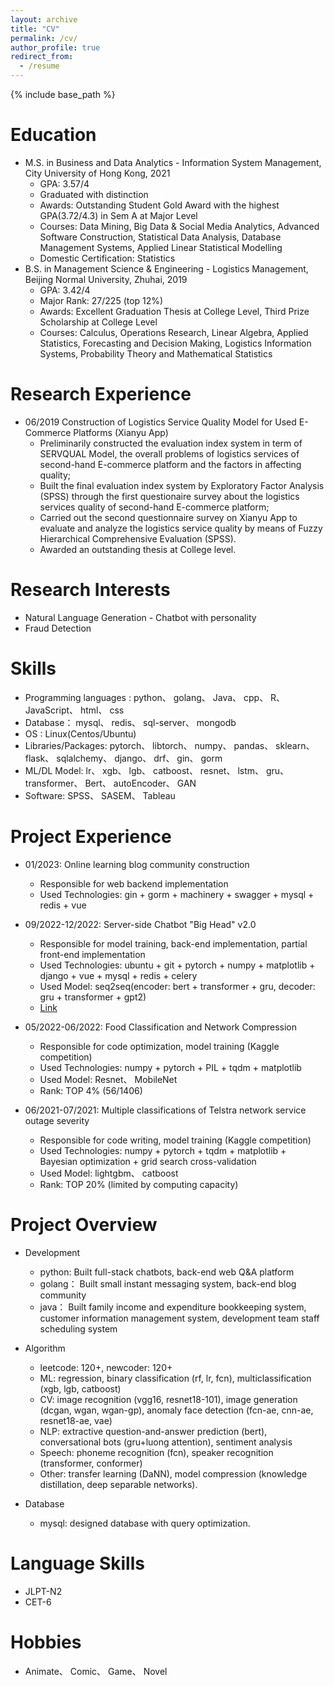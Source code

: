 ```yaml
---
layout: archive
title: "CV"
permalink: /cv/
author_profile: true
redirect_from:
  - /resume
---
```


{% include base_path %}

Education
======
* M.S. in Business and Data Analytics - Information System Management, City University of Hong Kong, 2021
  * GPA: 3.57/4
  * Graduated with distinction
  * Awards: Outstanding Student Gold Award with the highest GPA(3.72/4.3) in Sem A at Major Level
  * Courses: Data Mining, Big Data & Social Media Analytics, Advanced Software Construction, Statistical Data Analysis,
Database Management Systems, Applied Linear Statistical Modelling
  * Domestic Certification: Statistics
* B.S. in Management Science & Engineering - Logistics Management, Beijing Normal University, Zhuhai, 2019
  * GPA: 3.42/4 
  * Major Rank: 27/225 (top 12%)
  * Awards: Excellent Graduation Thesis at College Level, Third Prize Scholarship at College Level
  * Courses: Calculus, Operations Research, Linear Algebra, Applied Statistics, Forecasting and Decision Making, Logistics
Information Systems, Probability Theory and Mathematical Statistics 
<!-- * Ph.D in Version Control Theory, GitHub University, 2018 (expected) -->

Research Experience
======
* 06/2019 Construction of Logistics Service Quality Model for Used E-Commerce Platforms (Xianyu App)
  * Preliminarily constructed the evaluation index system in term of SERVQUAL Model, the overall problems of logistics
services of second-hand E-commerce platform and the factors in affecting quality;
  * Built the final evaluation index system by Exploratory Factor Analysis (SPSS) through the first questionaire survey
about the logistics services quality of second-hand E-commerce platform;
  * Carried out the second questionnaire survey on Xianyu App to evaluate and analyze the logistics service quality by
means of Fuzzy Hierarchical Comprehensive Evaluation (SPSS).
  * Awarded an outstanding thesis at College level. 

Research Interests
======
* Natural Language Generation - Chatbot with personality
* Fraud Detection

Skills
======
* Programming languages : python、 golang、 Java、 cpp、 R、 JavaScript、 html、 css
* Database： mysql、 redis、 sql-server、 mongodb
* OS : Linux(Centos/Ubuntu)
* Libraries/Packages: pytorch、 libtorch、 numpy、 pandas、 sklearn、 flask、 sqlalchemy、 django、 drf、 gin、 gorm
* ML/DL Model: lr、 xgb、 lgb、 catboost、 resnet、 lstm、 gru、 transformer、 Bert、 autoEncoder、 GAN
* Software: SPSS、 SASEM、 Tableau

Project Experience
======
* 01/2023: Online learning blog community construction
  * Responsible for web backend implementation 
  * Used Technologies: gin + gorm + machinery + swagger + mysql + redis + vue

* 09/2022-12/2022: Server-side Chatbot "Big Head" v2.0
  * Responsible for model training, back-end implementation, partial front-end implementation
  * Used Technologies: ubuntu + git + pytorch + numpy + matplotlib + django + vue + mysql + redis + celery
  * Used Model: seq2seq(encoder: bert + transformer + gru, decoder: gru + transformer + gpt2)
  * [Link](https://renatz.github.io/project/)
 
* 05/2022-06/2022: Food Classification and Network Compression
  * Responsible for code optimization, model training (Kaggle competition)
  * Used Technologies: numpy + pytorch + PIL + tqdm + matplotlib
  * Used Model: Resnet、 MobileNet
  * Rank: TOP 4% (56/1406)
 
* 06/2021-07/2021: Multiple classifications of Telstra network service outage severity 
  * Responsible for code writing, model training (Kaggle competition)
  * Used Technologies: numpy + pytorch + tqdm + matplotlib + Bayesian optimization + grid search cross-validation
  * Used Model: lightgbm、 catboost
  * Rank: TOP 20% (limited by computing capacity)
 
Project Overview
======
* Development
  * python: Built full-stack chatbots, back-end web Q&A platform
  * golang： Built small instant messaging system, back-end blog community
  * java： Built family income and expenditure bookkeeping system, customer information management system, development team staff scheduling system

* Algorithm
  * leetcode: 120+, newcoder: 120+
  * ML: regression, binary classification (rf, lr, fcn), multiclassification (xgb, lgb, catboost)
  * CV: image recognition (vgg16, resnet18-101), image generation (dcgan, wgan, wgan-gp), anomaly face detection (fcn-ae, cnn-ae, resnet18-ae, vae)
  * NLP: extractive question-and-answer prediction (bert), conversational bots (gru+luong attention), sentiment analysis
  * Speech: phoneme recognition (fcn), speaker recognition (transformer, conformer)
  * Other: transfer learning (DaNN), model compression (knowledge distillation, deep separable networks).

* Database
  * mysql: designed database with query optimization.

Language Skills
======
*  JLPT-N2
*  CET-6

Hobbies
======
*  Animate、 Comic、 Game、 Novel
  
<!-- Work experience
======
* Summer 2015: Research Assistant
  * Github University
  * Duties included: Tagging issues
  * Supervisor: Professor Git

* Fall 2015: Research Assistant
  * Github University
  * Duties included: Merging pull requests
  * Supervisor: Professor Hub
  

Publications
======
  <ul>{% for post in site.publications %}
    {% include archive-single-cv.html %}
  {% endfor %}</ul>
  
Talks
======
  <ul>{% for post in site.talks %}
    {% include archive-single-talk-cv.html %}
  {% endfor %}</ul>
  
Teaching
======
  <ul>{% for post in site.teaching %}
    {% include archive-single-cv.html %}
  {% endfor %}</ul>
  
Service and leadership
======
* Currently signed in to 43 different slack teams -->

